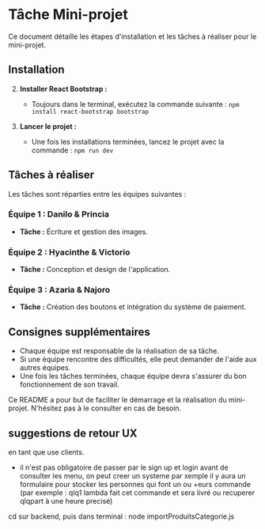 # Tâche Mini-projet

Ce document détaille les étapes d'installation et les tâches à réaliser pour le mini-projet.

## Installation


2. **Installer React Bootstrap :**
   - Toujours dans le terminal, exécutez la commande suivante : `npm install react-bootstrap bootstrap`


3. **Lancer le projet :**
   - Une fois les installations terminées, lancez le projet avec la commande : `npm run dev`

## Tâches à réaliser

Les tâches sont réparties entre les équipes suivantes :

### Équipe 1 : Danilo & Princia

- **Tâche :** Écriture et gestion des images.

### Équipe 2 : Hyacinthe & Victorio

- **Tâche :** Conception et design de l'application.

### Équipe 3 : Azaria & Najoro

- **Tâche :** Création des boutons et intégration du système de paiement.

## Consignes supplémentaires

- Chaque équipe est responsable de la réalisation de sa tâche.
- Si une équipe rencontre des difficultés, elle peut demander de l'aide aux autres équipes.
- Une fois les tâches terminées, chaque équipe devra s'assurer du bon fonctionnement de son travail.

Ce README a pour but de faciliter le démarrage et la réalisation du mini-projet. N'hésitez pas à le consulter en cas de besoin.

##  suggestions de retour UX
 en tant que use clients.

- il n'est pas obligatoire de passer par le sign up et login avant de consulter les menu, on peut creer un systeme par xemple il y aura un formulaire pour stocker les personnes qui font un ou +eurs commande (par exemple : qlq1 lambda fait cet commande et sera livré ou recuperer qlqpart à une heure precisé)

cd sur backend, puis dans terminal : node importProduitsCategorie.js